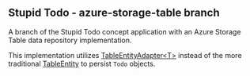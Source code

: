 ## Stupid Todo - azure-storage-table branch
A branch of the Stupid Todo concept application with an Azure Storage Table data repository implementation.

This implementation utilizes [TableEntityAdapter\<T>](https://docs.microsoft.com/en-us/dotnet/api/microsoft.windowsazure.storage.table.tableentityadapter-1?view=azure-dotnet) instead of the more traditional [TableEntity](https://docs.microsoft.com/en-us/dotnet/api/microsoft.windowsazure.storage.table.tableentity?view=azure-dotnet) to persist `Todo` objects.